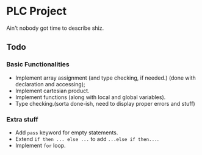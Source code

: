 # PLC Project
Ain't nobody got time to describe shiz.

## Todo
### Basic Functionalities
- Implement array assignment (and type checking, if needed.) (done with declaration and accessing);
- Implement cartesian product.
- Implement functions (along with local and global variables).
- Type checking.(sorta done-ish, need to display proper errors and stuff)

### Extra stuff
- Add ```pass``` keyword for empty statements.
- Extend ```if then ... else ...``` to add ```...else if then...```.
- Implement ```for``` loop.

